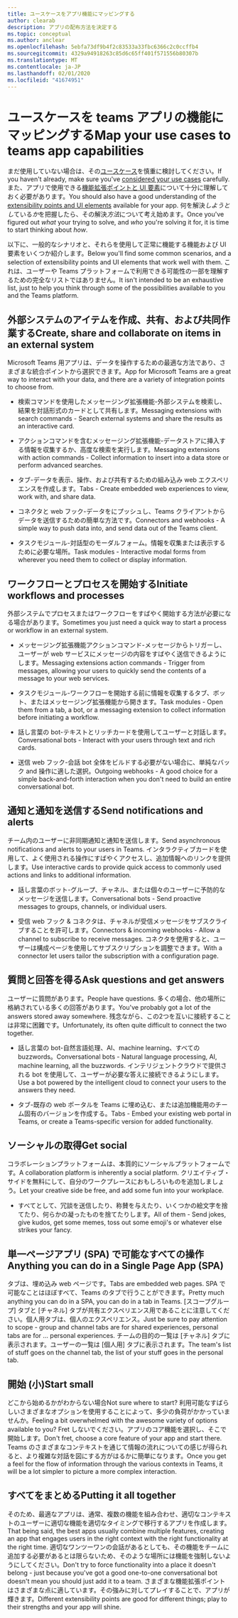 ```yaml
---
title: ユースケースをアプリ機能にマッピングする
author: clearab
description: アプリの配布方法を決定する
ms.topic: conceptual
ms.author: anclear
ms.openlocfilehash: 5ebfa73df9b4f2c83533a33fbc6366c2c0ccffb4
ms.sourcegitcommit: 4329a94918263c85d6c65ff401f571556b80307b
ms.translationtype: MT
ms.contentlocale: ja-JP
ms.lasthandoff: 02/01/2020
ms.locfileid: "41674951"
---
```

# <a name="map-your-use-cases-to-teams-app-capabilities"></a><span data-ttu-id="70001-103">ユースケースを teams アプリの機能にマッピングする</span><span class="sxs-lookup"><span data-stu-id="70001-103">Map your use cases to teams app capabilities</span></span>

<span data-ttu-id="70001-104">まだ使用していない場合は、その[ユースケース](~/concepts/design/map-use-cases.md)を慎重に検討してください。</span><span class="sxs-lookup"><span data-stu-id="70001-104">If you haven't already, make sure you've [considered your use cases](~/concepts/design/map-use-cases.md) carefully.</span></span> <span data-ttu-id="70001-105">また、アプリで使用できる[機能拡張ポイントと UI 要素](~/concepts/extensibility-points.md)について十分に理解しておく必要があります。</span><span class="sxs-lookup"><span data-stu-id="70001-105">You should also have a good understanding of the [extensibility points and UI elements](~/concepts/extensibility-points.md) available for your app.</span></span> <span data-ttu-id="70001-106">何を解決*しようとし*ている*か*を把握したら、その解決*方法*について考え始めます。</span><span class="sxs-lookup"><span data-stu-id="70001-106">Once you've figured out *what* your trying to solve, and *who* you're solving it for, it is time to start thinking about *how*.</span></span>

<span data-ttu-id="70001-107">以下に、一般的なシナリオと、それらを使用して正常に機能する機能および UI 要素をいくつか紹介します。</span><span class="sxs-lookup"><span data-stu-id="70001-107">Below you'll find some common scenarios, and a selection of extensibility points and UI elements that work well with them.</span></span> <span data-ttu-id="70001-108">これは、ユーザーや Teams プラットフォームで利用できる可能性の一部を理解するための完全なリストではありません。</span><span class="sxs-lookup"><span data-stu-id="70001-108">It isn't intended to be an exhaustive list, just to help you think through some of the possibilities available to you and the Teams platform.</span></span>

## <a name="create-share-and-collaborate-on-items-in-an-external-system"></a><span data-ttu-id="70001-109">外部システムのアイテムを作成、共有、および共同作業する</span><span class="sxs-lookup"><span data-stu-id="70001-109">Create, share and collaborate on items in an external system</span></span>

<span data-ttu-id="70001-110">Microsoft Teams 用アプリは、データを操作するための最適な方法であり、さまざまな統合ポイントから選択できます。</span><span class="sxs-lookup"><span data-stu-id="70001-110">App for Microsoft Teams are a great way to interact with your data, and there are a variety of integration points to choose from.</span></span>

* <span data-ttu-id="70001-111">検索コマンドを使用したメッセージング拡張機能-外部システムを検索し、結果を対話形式のカードとして共有します。</span><span class="sxs-lookup"><span data-stu-id="70001-111">Messaging extensions with search commands - Search external systems and share the results as an interactive card.</span></span>

* <span data-ttu-id="70001-112">アクションコマンドを含むメッセージング拡張機能-データストアに挿入する情報を収集するか、高度な検索を実行します。</span><span class="sxs-lookup"><span data-stu-id="70001-112">Messaging extensions with action commands - Collect information to insert into a data store or perform advanced searches.</span></span>

* <span data-ttu-id="70001-113">タブ-データを表示、操作、および共有するための組み込み web エクスペリエンスを作成します。</span><span class="sxs-lookup"><span data-stu-id="70001-113">Tabs - Create embedded web experiences to view, work with, and share data.</span></span>

* <span data-ttu-id="70001-114">コネクタと web フック-データをにプッシュし、Teams クライアントからデータを送信するための簡単な方法です。</span><span class="sxs-lookup"><span data-stu-id="70001-114">Connectors and webhooks - A simple way to push data into, and send data out of the Teams client.</span></span>

* <span data-ttu-id="70001-115">タスクモジュール-対話型のモーダルフォーム。情報を収集または表示するために必要な場所。</span><span class="sxs-lookup"><span data-stu-id="70001-115">Task modules - Interactive modal forms from wherever you need them to collect or display information.</span></span>

## <a name="initiate-workflows-and-processes"></a><span data-ttu-id="70001-116">ワークフローとプロセスを開始する</span><span class="sxs-lookup"><span data-stu-id="70001-116">Initiate workflows and processes</span></span>

<span data-ttu-id="70001-117">外部システムでプロセスまたはワークフローをすばやく開始する方法が必要になる場合があります。</span><span class="sxs-lookup"><span data-stu-id="70001-117">Sometimes you just need a quick way to start a process or workflow in an external system.</span></span>

* <span data-ttu-id="70001-118">メッセージング拡張機能アクションコマンド-メッセージからトリガーし、ユーザーが web サービスにメッセージの内容をすばやく送信できるようにします。</span><span class="sxs-lookup"><span data-stu-id="70001-118">Messaging extensions action commands - Trigger from messages, allowing your users to quickly send the contents of a message to your web services.</span></span>

* <span data-ttu-id="70001-119">タスクモジュール-ワークフローを開始する前に情報を収集するタブ、ボット、またはメッセージング拡張機能から開きます。</span><span class="sxs-lookup"><span data-stu-id="70001-119">Task modules - Open them from a tab, a bot, or a messaging extension to collect information before initiating a workflow.</span></span>

* <span data-ttu-id="70001-120">話し言葉の bot-テキストとリッチカードを使用してユーザーと対話します。</span><span class="sxs-lookup"><span data-stu-id="70001-120">Conversational bots - Interact with your users through text and rich cards.</span></span>

* <span data-ttu-id="70001-121">送信 web フック-会話 bot 全体をビルドする必要がない場合に、単純なバック and 操作に適した選択。</span><span class="sxs-lookup"><span data-stu-id="70001-121">Outgoing webhooks - A good choice for a simple back-and-forth interaction when you don't need to build an entire conversational bot.</span></span>

## <a name="send-notifications-and-alerts"></a><span data-ttu-id="70001-122">通知と通知を送信する</span><span class="sxs-lookup"><span data-stu-id="70001-122">Send notifications and alerts</span></span>

<span data-ttu-id="70001-123">チーム内のユーザーに非同期通知と通知を送信します。</span><span class="sxs-lookup"><span data-stu-id="70001-123">Send asynchronous notifications and alerts to your users in Teams.</span></span> <span data-ttu-id="70001-124">インタラクティブカードを使用して、よく使用される操作にすばやくアクセスし、追加情報へのリンクを提供します。</span><span class="sxs-lookup"><span data-stu-id="70001-124">Use interactive cards to provide quick access to commonly used actions and links to additional information.</span></span>

* <span data-ttu-id="70001-125">話し言葉のボット-グループ、チャネル、または個々のユーザーに予防的なメッセージを送信します。</span><span class="sxs-lookup"><span data-stu-id="70001-125">Conversational bots - Send proactive messages to groups, channels, or individual users.</span></span>

* <span data-ttu-id="70001-126">受信 web フック & コネクタは、チャネルが受信メッセージをサブスクライブすることを許可します。</span><span class="sxs-lookup"><span data-stu-id="70001-126">Connectors & incoming webhooks - Allow a channel to subscribe to receive messages.</span></span> <span data-ttu-id="70001-127">コネクタを使用すると、ユーザーは構成ページを使用してサブスクリプションを調整できます。</span><span class="sxs-lookup"><span data-stu-id="70001-127">With a connector let users tailor the subscription with a configuration page.</span></span>

## <a name="ask-questions-and-get-answers"></a><span data-ttu-id="70001-128">質問と回答を得る</span><span class="sxs-lookup"><span data-stu-id="70001-128">Ask questions and get answers</span></span>

<span data-ttu-id="70001-129">ユーザーに質問があります。</span><span class="sxs-lookup"><span data-stu-id="70001-129">People have questions.</span></span> <span data-ttu-id="70001-130">多くの場合、他の場所に格納されている多くの回答があります。</span><span class="sxs-lookup"><span data-stu-id="70001-130">You've probably got a lot of the answers stored away somewhere.</span></span> <span data-ttu-id="70001-131">残念ながら、この2つを互いに接続することは非常に困難です。</span><span class="sxs-lookup"><span data-stu-id="70001-131">Unfortunately, its often quite difficult to connect the two together.</span></span>

* <span data-ttu-id="70001-132">話し言葉の bot-自然言語処理、AI、machine learning、すべての buzzwords。</span><span class="sxs-lookup"><span data-stu-id="70001-132">Conversational bots - Natural language processing, AI, machine learning, all the buzzwords.</span></span> <span data-ttu-id="70001-133">インテリジェントクラウドで提供される bot を使用して、ユーザーが必要な答えに接続できるようにします。</span><span class="sxs-lookup"><span data-stu-id="70001-133">Use a bot powered by the intelligent cloud to connect your users to the answers they need.</span></span>

* <span data-ttu-id="70001-134">タブ-既存の web ポータルを Teams に埋め込む、または追加機能用のチーム固有のバージョンを作成する。</span><span class="sxs-lookup"><span data-stu-id="70001-134">Tabs - Embed your existing web portal in Teams, or create a Teams-specific version for added functionality.</span></span>

## <a name="get-social"></a><span data-ttu-id="70001-135">ソーシャルの取得</span><span class="sxs-lookup"><span data-stu-id="70001-135">Get social</span></span>

<span data-ttu-id="70001-136">コラボレーションプラットフォームは、本質的にソーシャルプラットフォームです。</span><span class="sxs-lookup"><span data-stu-id="70001-136">A collaboration platform is inherently a social platform.</span></span> <span data-ttu-id="70001-137">クリエイティブ・サイドを無料にして、自分のワークプレースにおもしろいものを追加しましょう。</span><span class="sxs-lookup"><span data-stu-id="70001-137">Let your creative side be free, and add some fun into your workplace.</span></span>

* <span data-ttu-id="70001-138">すべてとして、冗談を送信したり、称賛を与えたり、いくつかの絵文字を捨てたり、何らかの凝ったものを捨てたりします。</span><span class="sxs-lookup"><span data-stu-id="70001-138">All of them - Send jokes, give kudos, get some memes, toss out some emoji's or whatever else strikes your fancy.</span></span>

## <a name="anything-you-can-do-in-a-single-page-app-spa"></a><span data-ttu-id="70001-139">単一ページアプリ (SPA) で可能なすべての操作</span><span class="sxs-lookup"><span data-stu-id="70001-139">Anything you can do in a Single Page App (SPA)</span></span>

<span data-ttu-id="70001-140">タブは、埋め込み web ページです。</span><span class="sxs-lookup"><span data-stu-id="70001-140">Tabs are embedded web pages.</span></span> <span data-ttu-id="70001-141">SPA で可能なことはほぼすべて、Teams のタブで行うことができます。</span><span class="sxs-lookup"><span data-stu-id="70001-141">Pretty much anything you can do in a SPA, you can do in a tab in Teams.</span></span> <span data-ttu-id="70001-142">[スコープグループ] タブと [チャネル] タブが共有エクスペリエンス用であることに注意してください。個人用タブは、個人のエクスペリエンス。</span><span class="sxs-lookup"><span data-stu-id="70001-142">Just be sure to pay attention to scope - group and channel tabs are for shared experiences, personal tabs are for ... personal experiences.</span></span> <span data-ttu-id="70001-143">チームの目的の一覧は [チャネル] タブに表示されます。ユーザーの一覧は [個人用] タブに表示されます。</span><span class="sxs-lookup"><span data-stu-id="70001-143">The team's list of stuff goes on the channel tab, the list of your stuff goes in the personal tab.</span></span>

## <a name="start-small"></a><span data-ttu-id="70001-144">開始 (小)</span><span class="sxs-lookup"><span data-stu-id="70001-144">Start small</span></span>

<span data-ttu-id="70001-145">どこから始めるかがわからない場合</span><span class="sxs-lookup"><span data-stu-id="70001-145">Not sure where to start?</span></span> <span data-ttu-id="70001-146">利用可能なすばらしいさまざまなオプションを使用することによって、多少の負荷がかかっていませんか。</span><span class="sxs-lookup"><span data-stu-id="70001-146">Feeling a bit overwhelmed with the awesome variety of options available to you?</span></span> <span data-ttu-id="70001-147">Fret しないでください。アプリのコア機能を選択し、そこで開始します。</span><span class="sxs-lookup"><span data-stu-id="70001-147">Don't fret, choose a core feature of your app and start there.</span></span> <span data-ttu-id="70001-148">Teams のさまざまなコンテキストを通じて情報の流れについての感じが得られると、より複雑な対話を図にする方がはるかに簡単になります。</span><span class="sxs-lookup"><span data-stu-id="70001-148">Once you get a feel for the flow of information through the various contexts in Teams, it will be a lot simpler to picture a more complex interaction.</span></span>

## <a name="putting-it-all-together"></a><span data-ttu-id="70001-149">すべてをまとめる</span><span class="sxs-lookup"><span data-stu-id="70001-149">Putting it all together</span></span>

<span data-ttu-id="70001-150">そのため、最適なアプリは、通常、複数の機能を組み合わせ、適切なコンテキストのユーザーに適切な機能を適切なタイミングで移行するアプリを作成します。</span><span class="sxs-lookup"><span data-stu-id="70001-150">That being said, the best apps usually combine multiple features, creating an app that engages users in the right context with the right functionality at the right time.</span></span> <span data-ttu-id="70001-151">適切なワンツーワンの会話があるとしても、その機能をチームに追加する必要があるとは限らないため、そのような場所には機能を強制しないようにしてください。</span><span class="sxs-lookup"><span data-stu-id="70001-151">Don't try to force functionality into a place it doesn't belong - just because you've got a good one-to-one conversational bot doesn't mean you should just add it to a team.</span></span> <span data-ttu-id="70001-152">さまざまな機能拡張ポイントはさまざまな点に適しています。その強みに対してプレイすることで、アプリが輝きます。</span><span class="sxs-lookup"><span data-stu-id="70001-152">Different extensibility points are good for different things; play to their strengths and your app will shine.</span></span>
